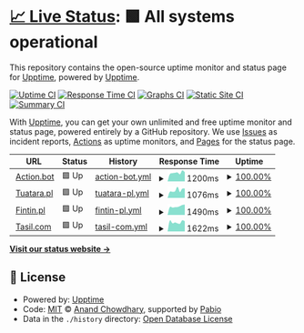 # [📈 Live Status](https://demo.upptime.js.org): <!--live status--> **🟩 All systems operational**

This repository contains the open-source uptime monitor and status page for [Upptime](https://upptime.js.org), powered by [Upptime](https://github.com/upptime/upptime).

[![Uptime CI](https://github.com/trytry123-ops/TuataraStatusPage/workflows/Uptime%20CI/badge.svg)](https://github.com/trytry123-ops/TuataraStatusPage/actions?query=workflow%3A%22Uptime+CI%22)
[![Response Time CI](https://github.com/trytry123-ops/TuataraStatusPage/workflows/Response%20Time%20CI/badge.svg)](https://github.com/trytry123-ops/TuataraStatusPage/actions?query=workflow%3A%22Response+Time+CI%22)
[![Graphs CI](https://github.com/trytry123-ops/TuataraStatusPage/workflows/Graphs%20CI/badge.svg)](https://github.com/trytry123-ops/TuataraStatusPage/actions?query=workflow%3A%22Graphs+CI%22)
[![Static Site CI](https://github.com/trytry123-ops/TuataraStatusPage/workflows/Static%20Site%20CI/badge.svg)](https://github.com/trytry123-ops/TuataraStatusPage/actions?query=workflow%3A%22Static+Site+CI%22)
[![Summary CI](https://github.com/trytry123-ops/TuataraStatusPage/workflows/Summary%20CI/badge.svg)](https://github.com/trytry123-ops/TuataraStatusPage/actions?query=workflow%3A%22Summary+CI%22)

With [Upptime](https://upptime.js.org), you can get your own unlimited and free uptime monitor and status page, powered entirely by a GitHub repository. We use [Issues](https://github.com/upptime/upptime/issues) as incident reports, [Actions](https://github.com/trytry123-ops/TuataraStatusPage/actions) as uptime monitors, and [Pages](https://demo.upptime.js.org) for the status page.

<!--start: status pages-->
<!-- This summary is generated by Upptime (https://github.com/upptime/upptime) -->
<!-- Do not edit this manually, your changes will be overwritten -->
<!-- prettier-ignore -->
| URL | Status | History | Response Time | Uptime |
| --- | ------ | ------- | ------------- | ------ |
| <img alt="" src="https://icons.duckduckgo.com/ip3/action.bot.ico" height="13"> [Action.bot](https://action.bot/) | 🟩 Up | [action-bot.yml](https://github.com/trytry123-ops/TuataraStatusPage/commits/HEAD/history/action-bot.yml) | <details><summary><img alt="Response time graph" src="./graphs/action-bot/response-time-week.png" height="20"> 1200ms</summary><br><a href="https://trytry123-ops.github.io/TuataraStatusPage/history/action-bot"><img alt="Response time 1123" src="https://img.shields.io/endpoint?url=https%3A%2F%2Fraw.githubusercontent.com%2Ftrytry123-ops%2FTuataraStatusPage%2FHEAD%2Fapi%2Faction-bot%2Fresponse-time.json"></a><br><a href="https://trytry123-ops.github.io/TuataraStatusPage/history/action-bot"><img alt="24-hour response time 1281" src="https://img.shields.io/endpoint?url=https%3A%2F%2Fraw.githubusercontent.com%2Ftrytry123-ops%2FTuataraStatusPage%2FHEAD%2Fapi%2Faction-bot%2Fresponse-time-day.json"></a><br><a href="https://trytry123-ops.github.io/TuataraStatusPage/history/action-bot"><img alt="7-day response time 1200" src="https://img.shields.io/endpoint?url=https%3A%2F%2Fraw.githubusercontent.com%2Ftrytry123-ops%2FTuataraStatusPage%2FHEAD%2Fapi%2Faction-bot%2Fresponse-time-week.json"></a><br><a href="https://trytry123-ops.github.io/TuataraStatusPage/history/action-bot"><img alt="30-day response time 1127" src="https://img.shields.io/endpoint?url=https%3A%2F%2Fraw.githubusercontent.com%2Ftrytry123-ops%2FTuataraStatusPage%2FHEAD%2Fapi%2Faction-bot%2Fresponse-time-month.json"></a><br><a href="https://trytry123-ops.github.io/TuataraStatusPage/history/action-bot"><img alt="1-year response time 1123" src="https://img.shields.io/endpoint?url=https%3A%2F%2Fraw.githubusercontent.com%2Ftrytry123-ops%2FTuataraStatusPage%2FHEAD%2Fapi%2Faction-bot%2Fresponse-time-year.json"></a></details> | <details><summary><a href="https://trytry123-ops.github.io/TuataraStatusPage/history/action-bot">100.00%</a></summary><a href="https://trytry123-ops.github.io/TuataraStatusPage/history/action-bot"><img alt="All-time uptime 100.00%" src="https://img.shields.io/endpoint?url=https%3A%2F%2Fraw.githubusercontent.com%2Ftrytry123-ops%2FTuataraStatusPage%2FHEAD%2Fapi%2Faction-bot%2Fuptime.json"></a><br><a href="https://trytry123-ops.github.io/TuataraStatusPage/history/action-bot"><img alt="24-hour uptime 100.00%" src="https://img.shields.io/endpoint?url=https%3A%2F%2Fraw.githubusercontent.com%2Ftrytry123-ops%2FTuataraStatusPage%2FHEAD%2Fapi%2Faction-bot%2Fuptime-day.json"></a><br><a href="https://trytry123-ops.github.io/TuataraStatusPage/history/action-bot"><img alt="7-day uptime 100.00%" src="https://img.shields.io/endpoint?url=https%3A%2F%2Fraw.githubusercontent.com%2Ftrytry123-ops%2FTuataraStatusPage%2FHEAD%2Fapi%2Faction-bot%2Fuptime-week.json"></a><br><a href="https://trytry123-ops.github.io/TuataraStatusPage/history/action-bot"><img alt="30-day uptime 100.00%" src="https://img.shields.io/endpoint?url=https%3A%2F%2Fraw.githubusercontent.com%2Ftrytry123-ops%2FTuataraStatusPage%2FHEAD%2Fapi%2Faction-bot%2Fuptime-month.json"></a><br><a href="https://trytry123-ops.github.io/TuataraStatusPage/history/action-bot"><img alt="1-year uptime 100.00%" src="https://img.shields.io/endpoint?url=https%3A%2F%2Fraw.githubusercontent.com%2Ftrytry123-ops%2FTuataraStatusPage%2FHEAD%2Fapi%2Faction-bot%2Fuptime-year.json"></a></details>
| <img alt="" src="https://icons.duckduckgo.com/ip3/tuatara.pl.ico" height="13"> [Tuatara.pl](https://tuatara.pl/) | 🟩 Up | [tuatara-pl.yml](https://github.com/trytry123-ops/TuataraStatusPage/commits/HEAD/history/tuatara-pl.yml) | <details><summary><img alt="Response time graph" src="./graphs/tuatara-pl/response-time-week.png" height="20"> 1076ms</summary><br><a href="https://trytry123-ops.github.io/TuataraStatusPage/history/tuatara-pl"><img alt="Response time 1072" src="https://img.shields.io/endpoint?url=https%3A%2F%2Fraw.githubusercontent.com%2Ftrytry123-ops%2FTuataraStatusPage%2FHEAD%2Fapi%2Ftuatara-pl%2Fresponse-time.json"></a><br><a href="https://trytry123-ops.github.io/TuataraStatusPage/history/tuatara-pl"><img alt="24-hour response time 1300" src="https://img.shields.io/endpoint?url=https%3A%2F%2Fraw.githubusercontent.com%2Ftrytry123-ops%2FTuataraStatusPage%2FHEAD%2Fapi%2Ftuatara-pl%2Fresponse-time-day.json"></a><br><a href="https://trytry123-ops.github.io/TuataraStatusPage/history/tuatara-pl"><img alt="7-day response time 1076" src="https://img.shields.io/endpoint?url=https%3A%2F%2Fraw.githubusercontent.com%2Ftrytry123-ops%2FTuataraStatusPage%2FHEAD%2Fapi%2Ftuatara-pl%2Fresponse-time-week.json"></a><br><a href="https://trytry123-ops.github.io/TuataraStatusPage/history/tuatara-pl"><img alt="30-day response time 1041" src="https://img.shields.io/endpoint?url=https%3A%2F%2Fraw.githubusercontent.com%2Ftrytry123-ops%2FTuataraStatusPage%2FHEAD%2Fapi%2Ftuatara-pl%2Fresponse-time-month.json"></a><br><a href="https://trytry123-ops.github.io/TuataraStatusPage/history/tuatara-pl"><img alt="1-year response time 1072" src="https://img.shields.io/endpoint?url=https%3A%2F%2Fraw.githubusercontent.com%2Ftrytry123-ops%2FTuataraStatusPage%2FHEAD%2Fapi%2Ftuatara-pl%2Fresponse-time-year.json"></a></details> | <details><summary><a href="https://trytry123-ops.github.io/TuataraStatusPage/history/tuatara-pl">100.00%</a></summary><a href="https://trytry123-ops.github.io/TuataraStatusPage/history/tuatara-pl"><img alt="All-time uptime 100.00%" src="https://img.shields.io/endpoint?url=https%3A%2F%2Fraw.githubusercontent.com%2Ftrytry123-ops%2FTuataraStatusPage%2FHEAD%2Fapi%2Ftuatara-pl%2Fuptime.json"></a><br><a href="https://trytry123-ops.github.io/TuataraStatusPage/history/tuatara-pl"><img alt="24-hour uptime 100.00%" src="https://img.shields.io/endpoint?url=https%3A%2F%2Fraw.githubusercontent.com%2Ftrytry123-ops%2FTuataraStatusPage%2FHEAD%2Fapi%2Ftuatara-pl%2Fuptime-day.json"></a><br><a href="https://trytry123-ops.github.io/TuataraStatusPage/history/tuatara-pl"><img alt="7-day uptime 100.00%" src="https://img.shields.io/endpoint?url=https%3A%2F%2Fraw.githubusercontent.com%2Ftrytry123-ops%2FTuataraStatusPage%2FHEAD%2Fapi%2Ftuatara-pl%2Fuptime-week.json"></a><br><a href="https://trytry123-ops.github.io/TuataraStatusPage/history/tuatara-pl"><img alt="30-day uptime 100.00%" src="https://img.shields.io/endpoint?url=https%3A%2F%2Fraw.githubusercontent.com%2Ftrytry123-ops%2FTuataraStatusPage%2FHEAD%2Fapi%2Ftuatara-pl%2Fuptime-month.json"></a><br><a href="https://trytry123-ops.github.io/TuataraStatusPage/history/tuatara-pl"><img alt="1-year uptime 100.00%" src="https://img.shields.io/endpoint?url=https%3A%2F%2Fraw.githubusercontent.com%2Ftrytry123-ops%2FTuataraStatusPage%2FHEAD%2Fapi%2Ftuatara-pl%2Fuptime-year.json"></a></details>
| <img alt="" src="https://icons.duckduckgo.com/ip3/fintin.pl.ico" height="13"> [Fintin.pl](https://fintin.pl/pl/) | 🟩 Up | [fintin-pl.yml](https://github.com/trytry123-ops/TuataraStatusPage/commits/HEAD/history/fintin-pl.yml) | <details><summary><img alt="Response time graph" src="./graphs/fintin-pl/response-time-week.png" height="20"> 1490ms</summary><br><a href="https://trytry123-ops.github.io/TuataraStatusPage/history/fintin-pl"><img alt="Response time 1493" src="https://img.shields.io/endpoint?url=https%3A%2F%2Fraw.githubusercontent.com%2Ftrytry123-ops%2FTuataraStatusPage%2FHEAD%2Fapi%2Ffintin-pl%2Fresponse-time.json"></a><br><a href="https://trytry123-ops.github.io/TuataraStatusPage/history/fintin-pl"><img alt="24-hour response time 1807" src="https://img.shields.io/endpoint?url=https%3A%2F%2Fraw.githubusercontent.com%2Ftrytry123-ops%2FTuataraStatusPage%2FHEAD%2Fapi%2Ffintin-pl%2Fresponse-time-day.json"></a><br><a href="https://trytry123-ops.github.io/TuataraStatusPage/history/fintin-pl"><img alt="7-day response time 1490" src="https://img.shields.io/endpoint?url=https%3A%2F%2Fraw.githubusercontent.com%2Ftrytry123-ops%2FTuataraStatusPage%2FHEAD%2Fapi%2Ffintin-pl%2Fresponse-time-week.json"></a><br><a href="https://trytry123-ops.github.io/TuataraStatusPage/history/fintin-pl"><img alt="30-day response time 1432" src="https://img.shields.io/endpoint?url=https%3A%2F%2Fraw.githubusercontent.com%2Ftrytry123-ops%2FTuataraStatusPage%2FHEAD%2Fapi%2Ffintin-pl%2Fresponse-time-month.json"></a><br><a href="https://trytry123-ops.github.io/TuataraStatusPage/history/fintin-pl"><img alt="1-year response time 1493" src="https://img.shields.io/endpoint?url=https%3A%2F%2Fraw.githubusercontent.com%2Ftrytry123-ops%2FTuataraStatusPage%2FHEAD%2Fapi%2Ffintin-pl%2Fresponse-time-year.json"></a></details> | <details><summary><a href="https://trytry123-ops.github.io/TuataraStatusPage/history/fintin-pl">100.00%</a></summary><a href="https://trytry123-ops.github.io/TuataraStatusPage/history/fintin-pl"><img alt="All-time uptime 100.00%" src="https://img.shields.io/endpoint?url=https%3A%2F%2Fraw.githubusercontent.com%2Ftrytry123-ops%2FTuataraStatusPage%2FHEAD%2Fapi%2Ffintin-pl%2Fuptime.json"></a><br><a href="https://trytry123-ops.github.io/TuataraStatusPage/history/fintin-pl"><img alt="24-hour uptime 100.00%" src="https://img.shields.io/endpoint?url=https%3A%2F%2Fraw.githubusercontent.com%2Ftrytry123-ops%2FTuataraStatusPage%2FHEAD%2Fapi%2Ffintin-pl%2Fuptime-day.json"></a><br><a href="https://trytry123-ops.github.io/TuataraStatusPage/history/fintin-pl"><img alt="7-day uptime 100.00%" src="https://img.shields.io/endpoint?url=https%3A%2F%2Fraw.githubusercontent.com%2Ftrytry123-ops%2FTuataraStatusPage%2FHEAD%2Fapi%2Ffintin-pl%2Fuptime-week.json"></a><br><a href="https://trytry123-ops.github.io/TuataraStatusPage/history/fintin-pl"><img alt="30-day uptime 100.00%" src="https://img.shields.io/endpoint?url=https%3A%2F%2Fraw.githubusercontent.com%2Ftrytry123-ops%2FTuataraStatusPage%2FHEAD%2Fapi%2Ffintin-pl%2Fuptime-month.json"></a><br><a href="https://trytry123-ops.github.io/TuataraStatusPage/history/fintin-pl"><img alt="1-year uptime 100.00%" src="https://img.shields.io/endpoint?url=https%3A%2F%2Fraw.githubusercontent.com%2Ftrytry123-ops%2FTuataraStatusPage%2FHEAD%2Fapi%2Ffintin-pl%2Fuptime-year.json"></a></details>
| <img alt="" src="https://icons.duckduckgo.com/ip3/tasil.com.ico" height="13"> [Tasil.com](https://tasil.com/) | 🟩 Up | [tasil-com.yml](https://github.com/trytry123-ops/TuataraStatusPage/commits/HEAD/history/tasil-com.yml) | <details><summary><img alt="Response time graph" src="./graphs/tasil-com/response-time-week.png" height="20"> 1622ms</summary><br><a href="https://trytry123-ops.github.io/TuataraStatusPage/history/tasil-com"><img alt="Response time 1610" src="https://img.shields.io/endpoint?url=https%3A%2F%2Fraw.githubusercontent.com%2Ftrytry123-ops%2FTuataraStatusPage%2FHEAD%2Fapi%2Ftasil-com%2Fresponse-time.json"></a><br><a href="https://trytry123-ops.github.io/TuataraStatusPage/history/tasil-com"><img alt="24-hour response time 1775" src="https://img.shields.io/endpoint?url=https%3A%2F%2Fraw.githubusercontent.com%2Ftrytry123-ops%2FTuataraStatusPage%2FHEAD%2Fapi%2Ftasil-com%2Fresponse-time-day.json"></a><br><a href="https://trytry123-ops.github.io/TuataraStatusPage/history/tasil-com"><img alt="7-day response time 1622" src="https://img.shields.io/endpoint?url=https%3A%2F%2Fraw.githubusercontent.com%2Ftrytry123-ops%2FTuataraStatusPage%2FHEAD%2Fapi%2Ftasil-com%2Fresponse-time-week.json"></a><br><a href="https://trytry123-ops.github.io/TuataraStatusPage/history/tasil-com"><img alt="30-day response time 1533" src="https://img.shields.io/endpoint?url=https%3A%2F%2Fraw.githubusercontent.com%2Ftrytry123-ops%2FTuataraStatusPage%2FHEAD%2Fapi%2Ftasil-com%2Fresponse-time-month.json"></a><br><a href="https://trytry123-ops.github.io/TuataraStatusPage/history/tasil-com"><img alt="1-year response time 1610" src="https://img.shields.io/endpoint?url=https%3A%2F%2Fraw.githubusercontent.com%2Ftrytry123-ops%2FTuataraStatusPage%2FHEAD%2Fapi%2Ftasil-com%2Fresponse-time-year.json"></a></details> | <details><summary><a href="https://trytry123-ops.github.io/TuataraStatusPage/history/tasil-com">100.00%</a></summary><a href="https://trytry123-ops.github.io/TuataraStatusPage/history/tasil-com"><img alt="All-time uptime 100.00%" src="https://img.shields.io/endpoint?url=https%3A%2F%2Fraw.githubusercontent.com%2Ftrytry123-ops%2FTuataraStatusPage%2FHEAD%2Fapi%2Ftasil-com%2Fuptime.json"></a><br><a href="https://trytry123-ops.github.io/TuataraStatusPage/history/tasil-com"><img alt="24-hour uptime 100.00%" src="https://img.shields.io/endpoint?url=https%3A%2F%2Fraw.githubusercontent.com%2Ftrytry123-ops%2FTuataraStatusPage%2FHEAD%2Fapi%2Ftasil-com%2Fuptime-day.json"></a><br><a href="https://trytry123-ops.github.io/TuataraStatusPage/history/tasil-com"><img alt="7-day uptime 100.00%" src="https://img.shields.io/endpoint?url=https%3A%2F%2Fraw.githubusercontent.com%2Ftrytry123-ops%2FTuataraStatusPage%2FHEAD%2Fapi%2Ftasil-com%2Fuptime-week.json"></a><br><a href="https://trytry123-ops.github.io/TuataraStatusPage/history/tasil-com"><img alt="30-day uptime 100.00%" src="https://img.shields.io/endpoint?url=https%3A%2F%2Fraw.githubusercontent.com%2Ftrytry123-ops%2FTuataraStatusPage%2FHEAD%2Fapi%2Ftasil-com%2Fuptime-month.json"></a><br><a href="https://trytry123-ops.github.io/TuataraStatusPage/history/tasil-com"><img alt="1-year uptime 100.00%" src="https://img.shields.io/endpoint?url=https%3A%2F%2Fraw.githubusercontent.com%2Ftrytry123-ops%2FTuataraStatusPage%2FHEAD%2Fapi%2Ftasil-com%2Fuptime-year.json"></a></details>

<!--end: status pages-->

[**Visit our status website →**](https://demo.upptime.js.org)

## 📄 License

- Powered by: [Upptime](https://github.com/upptime/upptime)
- Code: [MIT](./LICENSE) © [Anand Chowdhary](https://anandchowdhary.com), supported by [Pabio](https://pabio.com)
- Data in the `./history` directory: [Open Database License](https://opendatacommons.org/licenses/odbl/1-0/)
